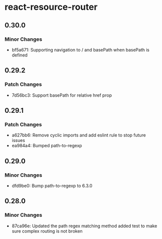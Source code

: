 # react-resource-router

## 0.30.0

### Minor Changes

- bf5a671: Supporting navigation to / and basePath when basePath is defined

## 0.29.2

### Patch Changes

- 7d56bc3: Support basePath for relative href prop

## 0.29.1

### Patch Changes

- a627bb6: Remove cyclic imports and add eslint rule to stop future issues
- ea984a4: Bumped path-to-regexp

## 0.29.0

### Minor Changes

- dfd9be0: Bump path-to-regexp to 6.3.0

## 0.28.0

### Minor Changes

- 87ca96e: Updated the path regex matching method added test to make sure complex routing is not broken
